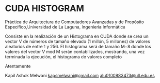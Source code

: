 # CUDA HISTOGRAM

Práctica de Arquitectura de Computadores Avanzadas y de Propósito Específico,Universidad de La Laguna, Ingenieria Informática

Consiste en la realización de un Histograma en CUDA donde se crea un vector V de números de tamaño elevado (1 millón, 5 millones) de valores aleatorios de entre 1 y 256. 
El histograma será de tamaño M=8 donde los valores del vector V mod M serán contabilizados, mostrando, una vez terminada la ejecución, el histograma de valores completo

Atentamente

Kapil Ashok Melwani
kapsmelwani@gmail.com
alu0100883473@ull.edu.es
